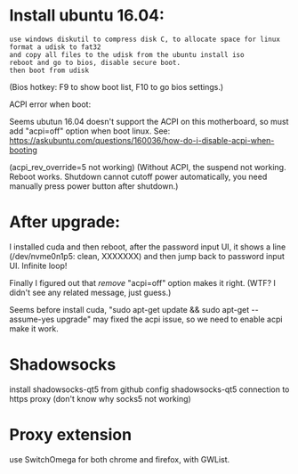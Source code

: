 # Install ubuntu 16.04:
    use windows diskutil to compress disk C, to allocate space for linux
    format a udisk to fat32
    and copy all files to the udisk from the ubuntu install iso
    reboot and go to bios, disable secure boot.
    then boot from udisk

(Bios hotkey: F9 to show boot list, F10 to go bios settings.)

ACPI error when boot:

Seems ubutun 16.04 doesn't support the ACPI on this motherboard,
so must add "acpi=off" option when boot linux.
See: https://askubuntu.com/questions/160036/how-do-i-disable-acpi-when-booting

(acpi_rev_override=5 not working)
(Without ACPI, the suspend not working. Reboot works. 
Shutdown cannot cutoff power automatically, you need manually press power button after shutdown.)

# After upgrade:
I installed cuda and then reboot, after the password input UI, it shows a line (/dev/nvme0n1p5: clean, XXXXXXX) and then jump back to password input UI. Infinite loop!

Finally I figured out that *remove* "acpi=off" option makes it right. (WTF? I didn't see any related message, just guess.)

Seems before install cuda, "sudo apt-get update && sudo apt-get --assume-yes upgrade" may fixed the acpi issue, so we need to enable acpi make it work.

# Shadowsocks
install shadowsocks-qt5 from github
config shadowsocks-qt5 connection to https proxy (don't know why socks5 not working)

# Proxy extension
use SwitchOmega for both chrome and firefox, with GWList.
